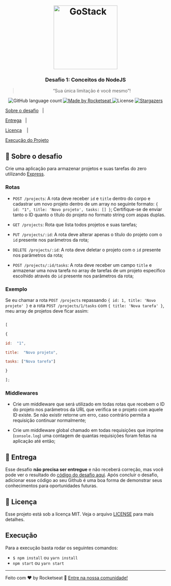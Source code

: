 <h1  align="center">

<img  alt="GoStack"  src="https://rocketseat-cdn.s3-sa-east-1.amazonaws.com/bootcamp-header.png"  width="200px" />

</h1>

  

<h3  align="center">

Desafio 1: Conceitos do NodeJS

</h3>

  

<blockquote  align="center">“Sua única limitação é você mesmo”!</blockquote>

  

<p  align="center">

<img  alt="GitHub language count"  src="https://img.shields.io/github/languages/count/rocketseat/bootcamp-gostack-desafio-01?color=%2304D361">

  

<a  href="https://rocketseat.com.br">

<img  alt="Made by Rocketseat"  src="https://img.shields.io/badge/made%20by-Rocketseat-%2304D361">

</a>

  

<img  alt="License"  src="https://img.shields.io/badge/license-MIT-%2304D361">

  

<a  href="https://github.com/Rocketseat/bootcamp-gostack-desafio-01/stargazers">

<img  alt="Stargazers"  src="https://img.shields.io/github/stars/rocketseat/bootcamp-gostack-desafio-01?style=social">

</a>

</p>

  

<p  align="center">

<a  href="#rocket-sobre-o-desafio">Sobre o desafio</a>&nbsp;&nbsp;&nbsp;|&nbsp;&nbsp;&nbsp;

<a  href="#-entrega">Entrega</a>&nbsp;&nbsp;&nbsp;|&nbsp;&nbsp;&nbsp;

<a  href="#memo-licença">Licença</a> &nbsp;&nbsp;&nbsp;|&nbsp;&nbsp;&nbsp;

<a href="#execução">Execução do Projeto</a>

</p>

  

## :rocket: Sobre o desafio

  

Crie uma aplicação para armazenar projetos e suas tarefas do zero utilizando [Express](https://expressjs.com/pt-br/).

  

### Rotas

  

- `POST /projects`: A rota deve receber `id` e `title` dentro do corpo e cadastrar um novo projeto dentro de um array no seguinte formato: `{ id: "1", title: 'Novo projeto', tasks: [] }`; Certifique-se de enviar tanto o ID quanto o título do projeto no formato string com aspas duplas.

  

- `GET /projects`: Rota que lista todos projetos e suas tarefas;

  

- `PUT /projects/:id`: A rota deve alterar apenas o título do projeto com o `id` presente nos parâmetros da rota;

  

- `DELETE /projects/:id`: A rota deve deletar o projeto com o `id` presente nos parâmetros da rota;

  

- `POST /projects/:id/tasks`: A rota deve receber um campo `title` e armazenar uma nova tarefa no array de tarefas de um projeto específico escolhido através do `id` presente nos parâmetros da rota;

  

### Exemplo

  

Se eu chamar a rota `POST /projects` repassando `{ id: 1, title: 'Novo projeto' }` e a rota `POST /projects/1/tasks` com `{ title: 'Nova tarefa' }`, meu array de projetos deve ficar assim:

  

```js

[

{

id:  "1",

title:  "Novo projeto",

tasks: ["Nova tarefa"]

}

];

```

  

### Middlewares

  

- Crie um middleware que será utilizado em todas rotas que recebem o ID do projeto nos parâmetros da URL que verifica se o projeto com aquele ID existe. Se não existir retorne um erro, caso contrário permita a requisição continuar normalmente;

  

- Crie um middleware global chamado em todas requisições que imprime (`console.log`) uma contagem de quantas requisições foram feitas na aplicação até então;

  

## 📅 Entrega

  

Esse desafio **não precisa ser entregue** e não receberá correção, mas você pode ver o resultado do [código do desafio aqui](https://github.com/Rocketseat/bootcamp-gostack-desafio-01/blob/master/index.js). Após concluir o desafio, adicionar esse código ao seu Github é uma boa forma de demonstrar seus conhecimentos para oportunidades futuras.

  

## :memo: Licença

  

Esse projeto está sob a licença MIT. Veja o arquivo [LICENSE](LICENSE.md) para mais detalhes.

## Execução

Para a execução basta rodar os seguintes comandos:

- `$ npm install` ou `yarn install`
- `npm start` ou `yarn start`

---

  

Feito com ♥ by Rocketseat :wave: [Entre na nossa comunidade!](https://discordapp.com/invite/gCRAFhc)